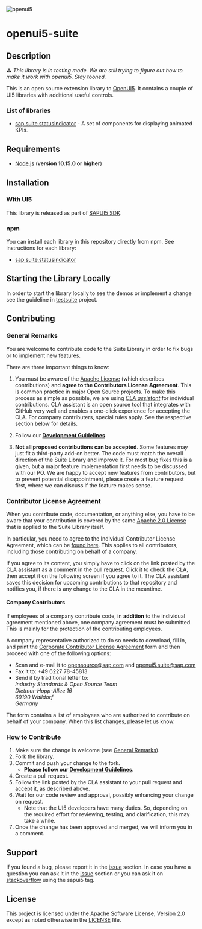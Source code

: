 ![openui5](http://openui5.org/images/OpenUI5_new_big_side.png)

# openui5-suite

## Description

:warning: _This library is in testing mode. We are still trying to figure out how to make it work with openui5. Stay tooned._


This is an open source extension library to [OpenUI5](https://github.com/SAP/openui5).
It contains a couple of UI5 libraries with additional useful controls.

### List of libraries

 - [sap.suite.statusindicator](src/statusindicator/README.md) - A set of components for displaying animated KPIs.

## Requirements

- [Node.js](https://nodejs.org/) (**version 10.15.0 or higher**)

## Installation

### With UI5

This library is released as part of [SAPUI5 SDK](https://tools.hana.ondemand.com/#sapui5).

### npm

You can install each library in this repository directly from npm. See instructions for each library:

 - [sap.suite.statusindicator](src/statusindicator/README.md)

## Starting the Library Locally

In order to start the library locally to see the demos or implement a change see the guideline in [testsuite](testsuite)
project.
 
## Contributing

### General Remarks

You are welcome to contribute code to the Suite Library in order to fix bugs or to implement new features.

There are three important things to know:

1. You must be aware of the [Apache License](/LICENSE.txt) (which describes contributions) and **agree to 
the Contributors License Agreement**. This is common practice in major Open Source projects. To make this process as simple
as possible, we are using *[CLA assistant](https://cla-assistant.io/)* for individual contributions. CLA assistant is
an open source tool that integrates with GitHub very well and enables a one-click experience for accepting the CLA.
For company contributers, special rules apply. See the respective section below for details.

2. Follow our **[Development Guidelines](docs/Guidelines.md)**.

3. **Not all proposed contributions can be accepted**. Some features may just fit a third-party add-on better.
The code must match the overall direction of the Suite Library and improve it. For most bug fixes this is a given,
but a major feature implementation first needs to be discussed with our PO. We are happy to accept new features from 
contributors, but to prevent potential disappointment, please create a feature request first, where we can discuss if
the feature makes sense.

### Contributor License Agreement

When you contribute code, documentation, or anything else, you have to be aware that your contribution is covered
by the same [Apache 2.0 License](http://www.apache.org/licenses/LICENSE-2.0) that is applied to the Suite Library itself.

In particular, you need to agree to the Individual Contributor License Agreement, which can be
[found here](https://gist.github.com/CLAassistant/bd1ea8ec8aa0357414e8). This applies to all contributors, including those
contributing on behalf of a company.

If you agree to its content, you simply have to click on the link posted by the CLA assistant as a comment in the pull
request. Click it to check the CLA, then accept it on the following screen if you agree to it. The CLA assistant saves
this decision for upcoming contributions to that repository and notifies you, if there is any change to the CLA in
the meantime.

#### Company Contributors

If employees of a company contribute code, in **addition** to the individual agreement mentioned above, one company
agreement must be submitted. This is mainly for the protection of the contributing employees.

A company representative authorized to do so needs to download, fill in, and print the
[Corporate Contributor License Agreement](/docs/SAP_Corporate_Contributor_License_Agreement.pdf) form and then proceed
with one of the following options:

- Scan and e-mail it to [opensource@sap.com](mailto:opensource@sap.com) and [openui5.suite@sap.com](mailto:openui5.suite@sap.com)
- Fax it to: +49 6227 78-45813
- Send it by traditional letter to:  
  *Industry Standards & Open Source Team*  
  *Dietmar-Hopp-Allee 16*  
  *69190 Walldorf*  
  *Germany*

The form contains a list of employees who are authorized to contribute on behalf of your company. When this list changes,
please let us know.

### How to Contribute

1. Make sure the change is welcome (see [General Remarks](#general-remarks)).
1. Fork the library.
1. Commit and push your change to the fork.
    - **Please follow our [Development Guidelines](docs/Guidelines.md).**
1. Create a pull request.
1. Follow the link posted by the CLA assistant to your pull request and accept it, as described above.
1. Wait for our code review and approval, possibly enhancing your change on request.
    - Note that the UI5 developers have many duties. So, depending on the required effort for reviewing, testing,
     and clarification, this may take a while.
1. Once the change has been approved and merged, we will inform you in a comment.

## Support

If you found a bug, please report it in the [issue](/../../issues) section. In case you have a question you can ask it in
the [issue](/../../issues) section or you can ask it on [stackoverflow](https://stackoverflow.com/questions/tagged/sapui5)
using the sapui5 tag.

## License

This project is licensed under the Apache Software License, Version 2.0 except as noted otherwise in the [LICENSE](/LICENSE.txt) file.